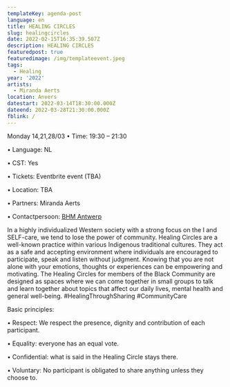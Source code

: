 ```yaml
---
templateKey: agenda-post
language: en
title: HEALING CIRCLES
slug: healingcircles
date: 2022-02-15T16:35:39.507Z
description: HEALING CIRCLES
featuredpost: true
featuredimage: /img/templateevent.jpeg
tags:
  - Healing
year: '2022'
artists:
  - Miranda Aerts
location: Anvers
datestart: 2022-03-14T18:30:00.000Z
dateend: 2022-03-28T21:30:00.000Z
fblink: /
---
```


Monday 14,21,28/03
•	Time: 19:30 – 21:30

•	Language: NL

•	CST: Yes

•	Tickets: Eventbrite event (TBA)

•	Location: TBA

•	Partners: Miranda Aerts

•	Contactpersoon:
[BHM Antwerp](antwerp@blackhistorymonth.be)


In a highly individualized Western society with a strong focus on the I and SELF-care, we tend to lose the power of community. Healing Circles are a well-known practice within various Indigenous traditional cultures. They act as a safe and accepting environment where individuals are encouraged to participate, speak and listen without judgment. Knowing that you are not alone with your emotions, thoughts or experiences can be empowering and motivating.
The Healing Circles for members of the Black Community are designed as spaces where we can come together in small groups to talk and learn together about topics that affect our daily lives, mental health and general well-being. #HealingThroughSharing #CommunityCare

Basic principles:

•	Respect: We respect the presence, dignity and contribution of each participant.

•	Equality: everyone has an equal vote.

•	Confidential: what is said in the Healing Circle stays there.

•	Voluntary: No participant is obligated to share anything unless they choose to.
